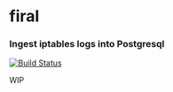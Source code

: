 # firal
### Ingest iptables logs into Postgresql

[![Build Status](https://api.travis-ci.com/hspak/firal.svg?branch=master)](https://travis-ci.com/hspak/firal)

WIP
